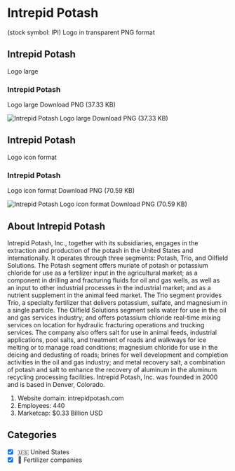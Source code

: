 # Intrepid Potash
 (stock symbol: IPI) Logo in transparent PNG format

## Intrepid Potash
 Logo large

### Intrepid Potash
 Logo large Download PNG (37.33 KB)

![Intrepid Potash
 Logo large Download PNG (37.33 KB)](/img/orig/IPI_BIG-b72d473b.png)

## Intrepid Potash
 Logo icon format

### Intrepid Potash
 Logo icon format Download PNG (70.59 KB)

![Intrepid Potash
 Logo icon format Download PNG (70.59 KB)](/img/orig/IPI-ffe7ca2a.png)

## About Intrepid Potash


Intrepid Potash, Inc., together with its subsidiaries, engages in the extraction and production of the potash in the United States and internationally. It operates through three segments: Potash, Trio, and Oilfield Solutions. The Potash segment offers muriate of potash or potassium chloride for use as a fertilizer input in the agricultural market; as a component in drilling and fracturing fluids for oil and gas wells, as well as an input to other industrial processes in the industrial market; and as a nutrient supplement in the animal feed market. The Trio segment provides Trio, a specialty fertilizer that delivers potassium, sulfate, and magnesium in a single particle. The Oilfield Solutions segment sells water for use in the oil and gas services industry; and offers potassium chloride real-time mixing services on location for hydraulic fracturing operations and trucking services. The company also offers salt for use in animal feeds, industrial applications, pool salts, and treatment of roads and walkways for ice melting or to manage road conditions; magnesium chloride for use in the deicing and dedusting of roads; brines for well development and completion activities in the oil and gas industry; and metal recovery salt, a combination of potash and salt to enhance the recovery of aluminum in the aluminum recycling processing facilities. Intrepid Potash, Inc. was founded in 2000 and is based in Denver, Colorado.

1. Website domain: intrepidpotash.com
2. Employees: 440
3. Marketcap: $0.33 Billion USD


## Categories
- [x] 🇺🇸 United States
- [x] 🌱 Fertilizer companies
